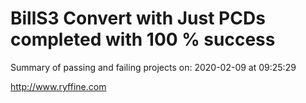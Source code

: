 # BillS3 Convert with Just PCDs completed with 100 % success

Summary of passing and failing projects on: 2020-02-09 at 09:25:29

http://www.ryffine.com
